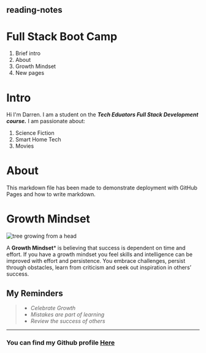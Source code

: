 ## reading-notes

# Full Stack Boot Camp

1. Brief intro
2. About
3. Growth Mindset
4. New pages

 # Intro

Hi I'm Darren. I am a student on the _**Tech Eduators Full Stack Development course.**_ I am passionate about:
  
 1. Science Fiction
 2. Smart Home Tech
 3. Movies

# About

This markdown file has been made to demonstrate deployment with GitHub Pages and how to write markdown.

# Growth Mindset

![tree growing from a head](https://cdn-jagbh.nitrocdn.com/TYVZHePxisufUuSiVWDElscksnaOxEbE/assets/images/optimized/rev-c619c2c/wp-content/uploads/2022/06/creativity-personal-development-individual-growth-concept-vector-id1341427506.jpg)

A **Growth Mindset*** is believing that success is dependent on time and effort. If you have a growth mindset you feel skills and intelligence can be improved with effort and persistence. You embrace challenges, persist through obstacles, learn from criticism and seek out inspiration in others’ success.

## My Reminders  

>- *Celebrate Growth*
>- *Mistakes are part of learning*
>- *Review the success of others*

***

### You can find my Github profile [Here](https://github.com/Daz2255)

